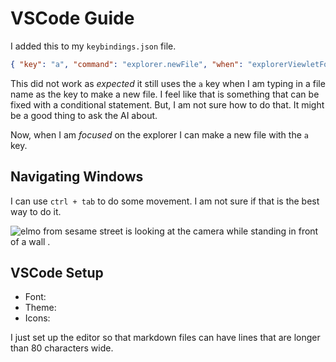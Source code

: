 # VSCode Guide

I added this to my `keybindings.json` file.

```json
{ "key": "a", "command": "explorer.newFile", "when": "explorerViewletFocus" }
```

This did not work as _expected_ it still uses the `a` key when I am typing in a file name as the key to make a new file. I feel like that is something that can be fixed with a conditional statement. But, I am not sure how to do that. It might be a good thing to ask the AI about.

Now, when I am _focused_ on the explorer I can make a new file with the `a` key.

## Navigating Windows

I can use `ctrl + tab` to do some movement. I am not sure if that is the best way to do it.

![elmo from sesame street is looking at the camera while standing in front of a wall .](https://media.tenor.com/RYvCCepol0gAAAAC/elmo-shrug.gif)

## VSCode Setup

- Font:
- Theme:
- Icons:

I just set up the editor so that markdown files can have lines that are longer than 80 characters wide.

